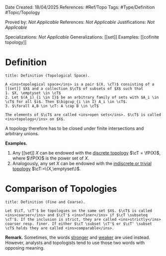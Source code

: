 <div class="topSpace"></div>

Date Created: 18/04/2025
References: #Ref/Topo
Tags: #Type/Definition #Topic/Topology

Proved by: <i>Not Applicable</i>
References: <i>Not Applicable</i>
Justifications: <i>Not Applicable</i>

Specializations: <i>Not Applicable</i>
Generalizations: [[set]]
Examples: [[cofinite topology]]

# Definition

``` ad-Definition
title: Definition (Topological Space).

A <ins>topological space</ins> is a pair $(X, \cT)$ consisting of a [[set]] $X$ and a collection $\cT$ of subsets of $X$ such that
1. $X, \emptyset \in \cT$
2. Let $(A_i)_{i \in I}$ be an arbitrary family of sets with $A_i \in \cT$ for all $i$. Then $\bigcup_{i \in I} A_i \in \cT$.
3. $\forall A,B \in \cT: A \cap B \in \cT$

The elements of $\cT$ are called <ins>open sets</ins>. $\cT$ is called <ins>topology</ins> on $X$.
```

A topology therefore has to be closed under finite intersections and arbitrary unions.

**Examples.**
1. Any [[set]] $X$ can be endowed with the <ins>discrete topology</ins> $\cT = \fP(X)$, where $\fP(X)$ is the power set of $X$.
2. Analogously, any set $X$ can be endowed with the <ins>indiscrete or trivial topology</ins> $\cT:=\{X,\emptyset\}$. 

# Comparison of Topologies

``` ad-Definition
title: Definition (Fine and Coarse).

Let $\cT, \cT'$ be topologies on the same set $X$. $\cT$ is called <ins>coarser</ins> and $\cT'$ <ins>finer</ins> if $\cT \subseteq \cT'$. If the inclusion is strict, they are called <ins>strictly</ins> coarser resp. finer. If either $\cT \subset \cT'$ or $\cT' \subset \cT$ holds they are called <ins>comparable</ins>.
```

**Remark.**
Sometimes, the words <ins>stronger</ins> and <ins>weaker</ins> are used instead. However, analysts and topologists tend to use those two words with opposing meaning.